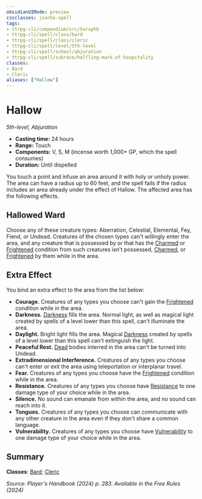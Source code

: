```yaml
---
obsidianUIMode: preview
cssclasses: json5e-spell
tags:
- ttrpg-cli/compendium/src/5e/xphb
- ttrpg-cli/spell/class/bard
- ttrpg-cli/spell/class/cleric
- ttrpg-cli/spell/level/5th-level
- ttrpg-cli/spell/school/abjuration
- ttrpg-cli/spell/subrace/halfling-mark-of-hospitality
classes:
- Bard
- Cleric
aliases: ["Hallow"]
---
```

# Hallow
*5th-level, Abjuration*  


- **Casting time:** 24 hours
- **Range:** Touch
- **Components:** V, S, M (incense worth 1,000+ GP, which the spell consumes)
- **Duration:** Until dispelled

You touch a point and infuse an area around it with holy or unholy power. The area can have a radius up to 60 feet, and the spell fails if the radius includes an area already under the effect of Hallow. The affected area has the following effects.

## Hallowed Ward

Choose any of these creature types: Aberration, Celestial, Elemental, Fey, Fiend, or Undead. Creatures of the chosen types can't willingly enter the area, and any creature that is possessed by or that has the [Charmed](Misc%20Files/CLI/rules/conditions.md#Charmed) or [Frightened](Misc%20Files/CLI/rules/conditions.md#Frightened) condition from such creatures isn't possessed, [Charmed](Misc%20Files/CLI/rules/conditions.md#Charmed), or [Frightened](Misc%20Files/CLI/rules/conditions.md#Frightened) by them while in the area.

## Extra Effect

You bind an extra effect to the area from the list below:

- **Courage.** Creatures of any types you choose can't gain the [Frightened](Misc%20Files/CLI/rules/conditions.md#Frightened) condition while in the area.  
- **Darkness.** [Darkness](Misc%20Files/CLI/rules/variant-rules/darkness-xphb.md) fills the area. Normal light, as well as magical light created by spells of a level lower than this spell, can't illuminate the area.  
- **Daylight.** Bright light fills the area. Magical [Darkness](Misc%20Files/CLI/rules/variant-rules/darkness-xphb.md) created by spells of a level lower than this spell can't extinguish the light.  
- **Peaceful Rest.** [Dead](Misc%20Files/CLI/rules/variant-rules/dead-xphb.md) bodies interred in the area can't be turned into Undead.  
- **Extradimensional Interference.** Creatures of any types you choose can't enter or exit the area using teleportation or interplanar travel.  
- **Fear.** Creatures of any types you choose have the [Frightened](Misc%20Files/CLI/rules/conditions.md#Frightened) condition while in the area.  
- **Resistance.** Creatures of any types you choose have [Resistance](Misc%20Files/CLI/rules/variant-rules/resistance-xphb.md) to one damage type of your choice while in the area.  
- **Silence.** No sound can emanate from within the area, and no sound can reach into it.  
- **Tongues.** Creatures of any types you choose can communicate with any other creature in the area even if they don't share a common language.  
- **Vulnerability.** Creatures of any types you choose have [Vulnerability](Misc%20Files/CLI/rules/variant-rules/vulnerability-xphb.md) to one damage type of your choice while in the area.  

## Summary

**Classes**: [Bard](Misc%20Files/CLI/compendium/lists/list-spells-classes-bard.md); [Cleric](Misc%20Files/CLI/compendium/lists/list-spells-classes-cleric.md)

*Source: Player's Handbook (2024) p. 283. Available in the Free Rules (2024)*